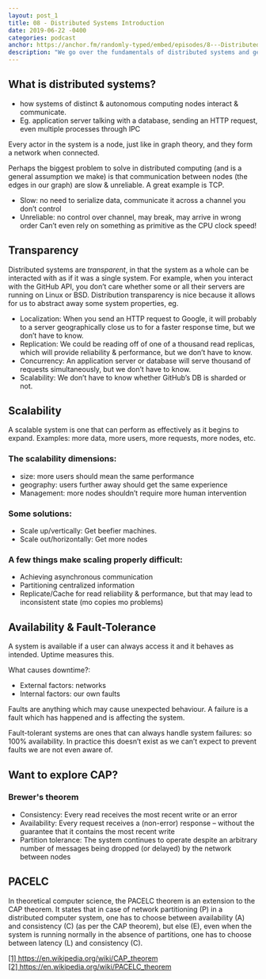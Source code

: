 ```yaml
---
layout: post_1
title: 08 - Distributed Systems Introduction
date: 2019-06-22 -0400
categories: podcast
anchor: https://anchor.fm/randomly-typed/embed/episodes/8---Distributed-Systems-Introduction-e4dntb/a-ahhft4
description: "We go over the fundamentals of distributed systems and get to the bottom of buzzwords like scalability, availability and transparency."
---
```


## What is distributed systems?
- how systems of distinct & autonomous computing nodes interact & communicate.
- Eg. application server talking with a database, sending an HTTP request, even multiple processes through IPC

Every actor in the system is a node, just like in graph theory, and they form a network when connected.

Perhaps the biggest problem to solve in distributed computing (and is a general assumption we make) is that communication between nodes (the edges in our graph) are slow & unreliable. A great example is TCP.
- Slow: no need to serialize data, communicate it across a channel you don’t control
- Unreliable: no control over channel, may break, may arrive in wrong order
Can’t even rely on something as primitive as the CPU clock speed!

## Transparency
Distributed systems are *transparent*, in that the system as a whole can be interacted with as if it was a single system. For example, when you interact with the GitHub API, you don’t care whether some or all their servers are running on Linux or BSD. Distribution transparency is nice because it allows for us to abstract away some system properties, eg.
- Localization: When you send an HTTP request to Google, it will probably to a server geographically close us to for a faster response time, but we don’t have to know.
- Replication: We could be reading off of one of a thousand read replicas, which will provide reliability & performance, but we don’t have to know.
- Concurrency: An application server or database will serve thousand of requests simultaneously, but we don’t have to know.
- Scalability: We don’t have to know whether GitHub’s DB is sharded or not.

## Scalability
A scalable system is one that can perform as effectively as it begins to expand. Examples: more data, more users, more requests, more nodes, etc.

### The scalability dimensions:
- size: more users should mean the same performance
- geography: users further away should get the same experience
- Management: more nodes shouldn’t require more human intervention

### Some solutions:
- Scale up/vertically: Get beefier machines.
- Scale out/horizontally: Get more nodes

### A few things make scaling properly difficult:
- Achieving asynchronous communication
- Partitioning centralized information
- Replicate/Cache for read reliability & performance, but that may lead to inconsistent state (mo copies mo problems)

## Availability & Fault-Tolerance
A system is available if a user can always access it and it behaves as intended. Uptime measures this. 

What causes downtime?:
- External factors: networks
- Internal factors: our own faults

Faults are anything which may cause unexpected behaviour. A failure is a fault which has happened and is affecting the system.

Fault-tolerant systems are ones that can always handle system failures: so 100% availability. In practice this doesn’t exist as we can’t expect to prevent faults we are not even aware of.

## Want to explore CAP? <span class="footnote"></span>
### Brewer's theorem

- Consistency: Every read receives the most recent write or an error
- Availability: Every request receives a (non-error) response – without the guarantee that it contains the most recent write
- Partition tolerance: The system continues to operate despite an arbitrary number of messages being dropped (or delayed) by the network between nodes

## PACELC <span class="footnote"></span>
In theoretical computer science, the PACELC theorem is an extension to the CAP theorem. It states that in case of network partitioning (P) in a distributed computer system, one has to choose between availability (A) and consistency (C) (as per the CAP theorem), but else (E), even when the system is running normally in the absence of partitions, one has to choose between latency (L) and consistency (C).

<span class="footnotes">
  <a href="https://en.wikipedia.org/wiki/CAP_theorem">[1] https://en.wikipedia.org/wiki/CAP_theorem</a> <br/>
  <a href="https://en.wikipedia.org/wiki/PACELC_theorem">[2] https://en.wikipedia.org/wiki/PACELC_theorem</a> <br/>
</span>

